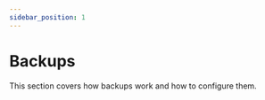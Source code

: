 ```yaml
---
sidebar_position: 1
---
```


# Backups
This section covers how backups work and how to configure them.